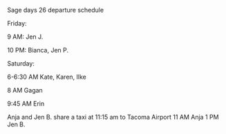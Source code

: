 Sage days 26 departure schedule

Friday:

9 AM: Jen J.

10 PM: Bianca, Jen P.

Saturday:

6-6:30 AM Kate, Karen, Ilke

8 AM Gagan

9:45 AM Erin


Anja and Jen B. share a taxi at 11:15 am to Tacoma Airport
11 AM Anja
1 PM Jen B.

